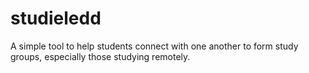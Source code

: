 # studieledd
A simple tool to help students connect with one another to form study groups, especially those studying remotely.
